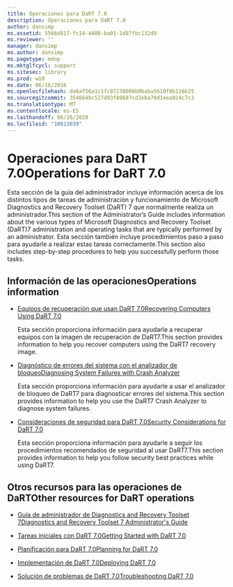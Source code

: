 ```yaml
---
title: Operaciones para DaRT 7.0
description: Operaciones para DaRT 7.0
author: dansimp
ms.assetid: 5566d817-fc14-4408-ba01-1d87fbc132d9
ms.reviewer: ''
manager: dansimp
ms.author: dansimp
ms.pagetype: mdop
ms.mktglfcycl: support
ms.sitesec: library
ms.prod: w10
ms.date: 06/16/2016
ms.openlocfilehash: da6af56a1c1fc87230000b0baba5610f0b116b25
ms.sourcegitcommit: 354664bc527d93f80687cd2eba70d1eea024c7c3
ms.translationtype: MT
ms.contentlocale: es-ES
ms.lasthandoff: 06/26/2020
ms.locfileid: "10813039"
---
```

# <span data-ttu-id="b61b9-103">Operaciones para DaRT 7.0</span><span class="sxs-lookup"><span data-stu-id="b61b9-103">Operations for DaRT 7.0</span></span>


<span data-ttu-id="b61b9-104">Esta sección de la guía del administrador incluye información acerca de los distintos tipos de tareas de administración y funcionamiento de Microsoft Diagnostics and Recovery Toolset (DaRT) 7 que normalmente realiza un administrador.</span><span class="sxs-lookup"><span data-stu-id="b61b9-104">This section of the Administrator’s Guide includes information about the various types of Microsoft Diagnostics and Recovery Toolset (DaRT)7 administration and operating tasks that are typically performed by an administrator.</span></span> <span data-ttu-id="b61b9-105">Esta sección también incluye procedimientos paso a paso para ayudarle a realizar estas tareas correctamente.</span><span class="sxs-lookup"><span data-stu-id="b61b9-105">This section also includes step-by-step procedures to help you successfully perform those tasks.</span></span>

## <span data-ttu-id="b61b9-106">Información de las operaciones</span><span class="sxs-lookup"><span data-stu-id="b61b9-106">Operations information</span></span>


-   [<span data-ttu-id="b61b9-107">Equipos de recuperación que usan DaRT 7.0</span><span class="sxs-lookup"><span data-stu-id="b61b9-107">Recovering Computers Using DaRT 7.0</span></span>](recovering-computers-using-dart-70-dart-7.md)

    <span data-ttu-id="b61b9-108">Esta sección proporciona información para ayudarle a recuperar equipos con la imagen de recuperación de DaRT7.</span><span class="sxs-lookup"><span data-stu-id="b61b9-108">This section provides information to help you recover computers using the DaRT7 recovery image.</span></span>

-   [<span data-ttu-id="b61b9-109">Diagnóstico de errores del sistema con el analizador de bloqueo</span><span class="sxs-lookup"><span data-stu-id="b61b9-109">Diagnosing System Failures with Crash Analyzer</span></span>](diagnosing-system-failures-with-crash-analyzer--dart-7.md)

    <span data-ttu-id="b61b9-110">Esta sección proporciona información para ayudarle a usar el analizador de bloqueo de DaRT7 para diagnosticar errores del sistema.</span><span class="sxs-lookup"><span data-stu-id="b61b9-110">This section provides information to help you use the DaRT7 Crash Analyzer to diagnose system failures.</span></span>

-   [<span data-ttu-id="b61b9-111">Consideraciones de seguridad para DaRT 7.0</span><span class="sxs-lookup"><span data-stu-id="b61b9-111">Security Considerations for DaRT 7.0</span></span>](security-considerations-for-dart-70-dart-7.md)

    <span data-ttu-id="b61b9-112">Esta sección proporciona información para ayudarle a seguir los procedimientos recomendados de seguridad al usar DaRT7.</span><span class="sxs-lookup"><span data-stu-id="b61b9-112">This section provides information to help you follow security best practices while using DaRT7.</span></span>

## <span data-ttu-id="b61b9-113">Otros recursos para las operaciones de DaRT</span><span class="sxs-lookup"><span data-stu-id="b61b9-113">Other resources for DaRT operations</span></span>


-   [<span data-ttu-id="b61b9-114">Guía de administrador de Diagnostics and Recovery Toolset 7</span><span class="sxs-lookup"><span data-stu-id="b61b9-114">Diagnostics and Recovery Toolset 7 Administrator's Guide</span></span>](index.md)

-   [<span data-ttu-id="b61b9-115">Tareas iniciales con DaRT 7.0</span><span class="sxs-lookup"><span data-stu-id="b61b9-115">Getting Started with DaRT 7.0</span></span>](getting-started-with-dart-70-new-ia.md)

-   [<span data-ttu-id="b61b9-116">Planificación para DaRT 7.0</span><span class="sxs-lookup"><span data-stu-id="b61b9-116">Planning for DaRT 7.0</span></span>](planning-for-dart-70-new-ia.md)

-   [<span data-ttu-id="b61b9-117">Implementación de DaRT 7.0</span><span class="sxs-lookup"><span data-stu-id="b61b9-117">Deploying DaRT 7.0</span></span>](deploying-dart-70-new-ia.md)

-   [<span data-ttu-id="b61b9-118">Solución de problemas de DaRT 7.0</span><span class="sxs-lookup"><span data-stu-id="b61b9-118">Troubleshooting DaRT 7.0</span></span>](troubleshooting-dart-70-new-ia.md)

 

 





